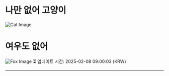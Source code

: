 
# 나만 없어 고양이

![Cat Image](https://cdn2.thecatapi.com/images/a4s.jpg)

# 여우도 없어
![Fox Image](https://randomfox.ca/images/110.jpg)
⏳ 업데이트 시간: 2025-02-08 09:00:03 (KRW)

---
